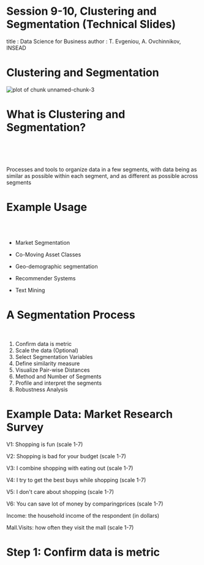 Session 9-10, Clustering and Segmentation (Technical Slides)
========================================================
title : Data Science for Business
author : T. Evgeniou, A. Ovchinnikov, INSEAD




Clustering and Segmentation
========================================================
  
  


<img src="Slides_s45newstyle-figure/unnamed-chunk-3-1.png" title="plot of chunk unnamed-chunk-3" alt="plot of chunk unnamed-chunk-3" style="display: block; margin: auto;" />


 What is Clustering and Segmentation?
========================================================


  
<br>
<br>
<br>

Processes and tools to organize data in a few segments, with data being as similar as possible within each segment, and as different as possible across segments


 Example Usage
========================================================

<br>
<br>

- Market Segmentation

- Co-Moving Asset Classes

- Geo-demographic segmentation

- Recommender Systems

- Text Mining


A Segmentation Process
========================================================


<br>

1. Confirm data is metric
2. Scale the  data (Optional)
3. Select Segmentation Variables
4. Define similarity measure
5. Visualize Pair-wise Distances 
6. Method and Number of Segments
7. Profile and interpret the segments 
8. Robustness Analysis


 Example Data: Market Research Survey
========================================================




V1: Shopping is fun (scale 1-7)

V2: Shopping is bad for your budget (scale 1-7)

V3: I combine shopping with eating out (scale 1-7)

V4: I try to get the best buys while shopping (scale 1-7)

V5: I don't care about shopping (scale 1-7)

V6: You can save lot of money by comparingprices (scale 1-7)

Income: the household income of the respondent (in dollars)

Mall.Visits: how often they visit the mall (scale 1-7)



Step 1: Confirm data is metric
========================================================


<style>
.wrapper{
height: 120%;
width: 900px;
overflow: auto;
}
</style>
<div class="wrapper" style="font-size:20px;">
<div class="row">
<div class="col-md-3">
<!-- Table generated in R 3.3.1 by googleVis 0.6.2 package -->
<!-- Sat Jan 20 14:49:41 2018 -->


<!-- jsHeader -->
<script type="text/javascript">
 
// jsData 
function gvisDataTableIDf44a65ef1705 () {
var data = new google.visualization.DataTable();
var datajson =
[
 [
"1",
6,
4,
7,
3,
2,
3
],
[
"2",
2,
3,
1,
4,
5,
4
],
[
"3",
7,
2,
6,
4,
1,
3
],
[
"4",
4,
6,
4,
5,
3,
6
],
[
"5",
1,
3,
2,
2,
6,
4
],
[
"6",
6,
4,
6,
3,
3,
4
],
[
"7",
5,
3,
6,
3,
3,
4
],
[
"8",
7,
3,
7,
4,
1,
4
],
[
"9",
2,
4,
3,
3,
6,
3
],
[
"10",
3,
5,
3,
6,
4,
6
],
[
"11",
1,
3,
2,
3,
5,
3
],
[
"12",
5,
4,
5,
4,
2,
4
],
[
"13",
2,
2,
1,
5,
4,
4
],
[
"14",
4,
6,
4,
6,
4,
7
],
[
"15",
6,
5,
4,
2,
1,
4
],
[
"16",
3,
5,
4,
6,
4,
7
],
[
"17",
4,
4,
7,
2,
2,
5
],
[
"18",
3,
7,
2,
6,
4,
3
],
[
"19",
4,
6,
3,
7,
2,
7
],
[
"20",
2,
3,
2,
4,
7,
2
],
[
"21",
6,
4,
7,
3,
2,
3
],
[
"22",
2,
3,
1,
4,
5,
4
],
[
"23",
7,
2,
6,
4,
1,
3
],
[
"24",
4,
6,
4,
5,
3,
6
],
[
"25",
1,
3,
2,
2,
6,
4
],
[
"26",
6,
4,
6,
3,
3,
4
],
[
"27",
5,
3,
6,
3,
3,
4
],
[
"28",
7,
3,
7,
4,
1,
4
],
[
"29",
2,
4,
3,
3,
6,
3
],
[
"30",
3,
5,
3,
6,
4,
6
],
[
"31",
1,
3,
2,
3,
5,
3
],
[
"32",
5,
4,
5,
4,
2,
4
],
[
"33",
2,
2,
1,
5,
4,
4
],
[
"34",
4,
6,
4,
6,
4,
7
],
[
"35",
6,
5,
4,
2,
1,
4
],
[
"36",
3,
5,
4,
6,
4,
7
],
[
"37",
4,
4,
7,
2,
2,
5
],
[
"38",
3,
7,
2,
6,
4,
3
],
[
"39",
4,
6,
3,
7,
2,
7
],
[
"40",
2,
3,
2,
4,
7,
2
] 
];
data.addColumn('string','Variables');
data.addColumn('number','V1');
data.addColumn('number','V2');
data.addColumn('number','V3');
data.addColumn('number','V4');
data.addColumn('number','V5');
data.addColumn('number','V6');
data.addRows(datajson);
return(data);
}
 
// jsDrawChart
function drawChartTableIDf44a65ef1705() {
var data = gvisDataTableIDf44a65ef1705();
var options = {};
options["allowHtml"] = true;
options["showRowNumber"] = true;
options["width"] = 1220;
options["height"] = 400;
options["allowHTML"] = true;
options["page"] = "disable";

    var chart = new google.visualization.Table(
    document.getElementById('TableIDf44a65ef1705')
    );
    chart.draw(data,options);
    

}
  
 
// jsDisplayChart
(function() {
var pkgs = window.__gvisPackages = window.__gvisPackages || [];
var callbacks = window.__gvisCallbacks = window.__gvisCallbacks || [];
var chartid = "table";
  
// Manually see if chartid is in pkgs (not all browsers support Array.indexOf)
var i, newPackage = true;
for (i = 0; newPackage && i < pkgs.length; i++) {
if (pkgs[i] === chartid)
newPackage = false;
}
if (newPackage)
  pkgs.push(chartid);
  
// Add the drawChart function to the global list of callbacks
callbacks.push(drawChartTableIDf44a65ef1705);
})();
function displayChartTableIDf44a65ef1705() {
  var pkgs = window.__gvisPackages = window.__gvisPackages || [];
  var callbacks = window.__gvisCallbacks = window.__gvisCallbacks || [];
  window.clearTimeout(window.__gvisLoad);
  // The timeout is set to 100 because otherwise the container div we are
  // targeting might not be part of the document yet
  window.__gvisLoad = setTimeout(function() {
  var pkgCount = pkgs.length;
  google.load("visualization", "1", { packages:pkgs, callback: function() {
  if (pkgCount != pkgs.length) {
  // Race condition where another setTimeout call snuck in after us; if
  // that call added a package, we must not shift its callback
  return;
}
while (callbacks.length > 0)
callbacks.shift()();
} });
}, 100);
}
 
// jsFooter
</script>
 
<!-- jsChart -->  
<script type="text/javascript" src="https://www.google.com/jsapi?callback=displayChartTableIDf44a65ef1705"></script>
 
<!-- divChart -->
  
<div id="TableIDf44a65ef1705" 
  style="width: 1220; height: 400;">
</div>
</div>
</div>
</div>


 Step 2: Scale the  data (Optional)
========================================================

<br>

<style>
.wrapper{
height: 120%;
width: 900px;
overflow: auto;
}
</style>
<div class="wrapper" style="font-size:20px;">
<div class="row">
<div class="col-md-3">
<!-- Table generated in R 3.3.1 by googleVis 0.6.2 package -->
<!-- Sat Jan 20 14:49:41 2018 -->


<!-- jsHeader -->
<script type="text/javascript">
 
// jsData 
function gvisDataTableIDf44a3ce24b40 () {
var data = new google.visualization.DataTable();
var datajson =
[
 [
"V1",
1,
2,
4,
3.85,
5.25,
7,
1.87
],
[
"V2",
2,
3,
4,
4.1,
5,
7,
1.39
],
[
"V3",
1,
2,
4,
3.95,
6,
7,
1.99
],
[
"V4",
2,
3,
4,
4.1,
5.25,
7,
1.5
],
[
"V5",
1,
2,
3.5,
3.45,
4.25,
7,
1.74
],
[
"V6",
2,
3,
4,
4.35,
5.25,
7,
1.48
] 
];
data.addColumn('string','Variables');
data.addColumn('number','min');
data.addColumn('number','X25.percent');
data.addColumn('number','median');
data.addColumn('number','mean');
data.addColumn('number','X75.percent');
data.addColumn('number','max');
data.addColumn('number','std');
data.addRows(datajson);
return(data);
}
 
// jsDrawChart
function drawChartTableIDf44a3ce24b40() {
var data = gvisDataTableIDf44a3ce24b40();
var options = {};
options["allowHtml"] = true;
options["showRowNumber"] = true;
options["width"] = 1220;
options["height"] = 400;
options["allowHTML"] = true;
options["page"] = "disable";

    var chart = new google.visualization.Table(
    document.getElementById('TableIDf44a3ce24b40')
    );
    chart.draw(data,options);
    

}
  
 
// jsDisplayChart
(function() {
var pkgs = window.__gvisPackages = window.__gvisPackages || [];
var callbacks = window.__gvisCallbacks = window.__gvisCallbacks || [];
var chartid = "table";
  
// Manually see if chartid is in pkgs (not all browsers support Array.indexOf)
var i, newPackage = true;
for (i = 0; newPackage && i < pkgs.length; i++) {
if (pkgs[i] === chartid)
newPackage = false;
}
if (newPackage)
  pkgs.push(chartid);
  
// Add the drawChart function to the global list of callbacks
callbacks.push(drawChartTableIDf44a3ce24b40);
})();
function displayChartTableIDf44a3ce24b40() {
  var pkgs = window.__gvisPackages = window.__gvisPackages || [];
  var callbacks = window.__gvisCallbacks = window.__gvisCallbacks || [];
  window.clearTimeout(window.__gvisLoad);
  // The timeout is set to 100 because otherwise the container div we are
  // targeting might not be part of the document yet
  window.__gvisLoad = setTimeout(function() {
  var pkgCount = pkgs.length;
  google.load("visualization", "1", { packages:pkgs, callback: function() {
  if (pkgCount != pkgs.length) {
  // Race condition where another setTimeout call snuck in after us; if
  // that call added a package, we must not shift its callback
  return;
}
while (callbacks.length > 0)
callbacks.shift()();
} });
}, 100);
}
 
// jsFooter
</script>
 
<!-- jsChart -->  
<script type="text/javascript" src="https://www.google.com/jsapi?callback=displayChartTableIDf44a3ce24b40"></script>
 
<!-- divChart -->
  
<div id="TableIDf44a3ce24b40" 
  style="width: 1220; height: 400;">
</div>
</div>
</div>
</div>


 Data Standardization: Example Code
========================================================

<br>
<br>


```r
ProjectData_segment_scaled=apply(ProjectData_segment,2, function(r) {
  if (sd(r)!=0) { 
    res=(r-mean(r))/sd(r) 
    } else { 
      res=0*r; res
      }
  })
```

 Standardized Data: Summary Statistics
========================================================


<br>

<style>
.wrapper{
height: 120%;
width: 900px;
overflow: auto;
}
</style>
<div class="wrapper" style="font-size:20px;">
<div class="row">
<div class="col-md-3">
<!-- Table generated in R 3.3.1 by googleVis 0.6.2 package -->
<!-- Sat Jan 20 14:49:41 2018 -->


<!-- jsHeader -->
<script type="text/javascript">
 
// jsData 
function gvisDataTableIDf44a1f21df6f () {
var data = new google.visualization.DataTable();
var datajson =
[
 [
"V1",
-1.52,
-0.99,
0.08,
0,
0.75,
1.68,
1
],
[
"V2",
-1.51,
-0.79,
-0.07,
0,
0.65,
2.08,
1
],
[
"V3",
-1.49,
-0.98,
0.03,
0,
1.03,
1.54,
1
],
[
"V4",
-1.4,
-0.73,
-0.07,
0,
0.77,
1.93,
1
],
[
"V5",
-1.41,
-0.83,
0.03,
0,
0.46,
2.04,
1
],
[
"V6",
-1.59,
-0.91,
-0.24,
0,
0.61,
1.79,
1
] 
];
data.addColumn('string','Variables');
data.addColumn('number','min');
data.addColumn('number','X25.percent');
data.addColumn('number','median');
data.addColumn('number','mean');
data.addColumn('number','X75.percent');
data.addColumn('number','max');
data.addColumn('number','std');
data.addRows(datajson);
return(data);
}
 
// jsDrawChart
function drawChartTableIDf44a1f21df6f() {
var data = gvisDataTableIDf44a1f21df6f();
var options = {};
options["allowHtml"] = true;
options["showRowNumber"] = true;
options["width"] = 1220;
options["height"] = 400;
options["allowHTML"] = true;
options["page"] = "disable";

    var chart = new google.visualization.Table(
    document.getElementById('TableIDf44a1f21df6f')
    );
    chart.draw(data,options);
    

}
  
 
// jsDisplayChart
(function() {
var pkgs = window.__gvisPackages = window.__gvisPackages || [];
var callbacks = window.__gvisCallbacks = window.__gvisCallbacks || [];
var chartid = "table";
  
// Manually see if chartid is in pkgs (not all browsers support Array.indexOf)
var i, newPackage = true;
for (i = 0; newPackage && i < pkgs.length; i++) {
if (pkgs[i] === chartid)
newPackage = false;
}
if (newPackage)
  pkgs.push(chartid);
  
// Add the drawChart function to the global list of callbacks
callbacks.push(drawChartTableIDf44a1f21df6f);
})();
function displayChartTableIDf44a1f21df6f() {
  var pkgs = window.__gvisPackages = window.__gvisPackages || [];
  var callbacks = window.__gvisCallbacks = window.__gvisCallbacks || [];
  window.clearTimeout(window.__gvisLoad);
  // The timeout is set to 100 because otherwise the container div we are
  // targeting might not be part of the document yet
  window.__gvisLoad = setTimeout(function() {
  var pkgCount = pkgs.length;
  google.load("visualization", "1", { packages:pkgs, callback: function() {
  if (pkgCount != pkgs.length) {
  // Race condition where another setTimeout call snuck in after us; if
  // that call added a package, we must not shift its callback
  return;
}
while (callbacks.length > 0)
callbacks.shift()();
} });
}, 100);
}
 
// jsFooter
</script>
 
<!-- jsChart -->  
<script type="text/javascript" src="https://www.google.com/jsapi?callback=displayChartTableIDf44a1f21df6f"></script>
 
<!-- divChart -->
  
<div id="TableIDf44a1f21df6f" 
  style="width: 1220; height: 400;">
</div>
</div>
</div>
</div>


Step 3. Select Segmentation Variables
========================================================

<br>

The choice of the variables used for clustering is critically important 
<br>
<br>

Tpically we use different variables for segmentation (the "segmentation variables") and different ones for profiling (the "profiling variables")

<br>
<br>

Remember: Segmentation is an iterative process

Step 4. Define similarity measure
========================================================


Defining what we mean when we say "similar" or "different" observations is a key part of cluster analysis which often requires a lot of contextual knowledge and creativity 

<br>
<br>


There are literally thousands of rigorous mathematical definitions of distance between observations/vectors

<br>
<br>

The user can manually define such distance metrics

Distances across our data using the Euclidean distance
========================================================


Pairwise Distances between the first 5 observations using The Euclidean Distance Metric



<style>
.wrapper{
height: 120%;
width: 900px;
overflow: auto;
}
</style>
<div class="wrapper" style="font-size:20px;">
<div class="row">
<div class="col-md-3">
<table class='table table-striped table-hover table-bordered'>
<caption align="top">  </caption>
<tr> <th> 1 </th> <th> 2 </th> <th> 3 </th> <th> 4 </th> <th> 5 </th>  </tr>
  <tr> <td align="right"> 0.0 </td> <td align="right">  </td> <td align="right">  </td> <td align="right">  </td> <td align="right">  </td> </tr>
  <tr> <td align="right"> 8.0 </td> <td align="right"> 0.0 </td> <td align="right">  </td> <td align="right">  </td> <td align="right">  </td> </tr>
  <tr> <td align="right"> 2.8 </td> <td align="right"> 8.2 </td> <td align="right"> 0.0 </td> <td align="right">  </td> <td align="right">  </td> </tr>
  <tr> <td align="right"> 5.6 </td> <td align="right"> 5.6 </td> <td align="right"> 6.6 </td> <td align="right"> 0.0 </td> <td align="right">  </td> </tr>
  <tr> <td align="right"> 8.3 </td> <td align="right"> 2.6 </td> <td align="right"> 9.1 </td> <td align="right"> 6.6 </td> <td align="right"> 0.0 </td> </tr>
   </table>
</div>
</div>
</div>

 Distances across our data using the Manhattan distance
========================================================

Pairwise Distances between the first 5 observations using The Manhattan Distance Metric



<style>
.wrapper{
height: 120%;
width: 900px;
overflow: auto;
}
</style>
<div class="wrapper" style="font-size:20px;">
<div class="row">
<div class="col-md-3">
<table class='table table-striped table-hover table-bordered'>
<caption align="top">  </caption>
<tr> <th> 1 </th> <th> 2 </th> <th> 3 </th> <th> 4 </th> <th> 5 </th>  </tr>
  <tr> <td align="right"> 0.0 </td> <td align="right">  </td> <td align="right">  </td> <td align="right">  </td> <td align="right">  </td> </tr>
  <tr> <td align="right"> 16.0 </td> <td align="right"> 0.0 </td> <td align="right">  </td> <td align="right">  </td> <td align="right">  </td> </tr>
  <tr> <td align="right"> 6.0 </td> <td align="right"> 16.0 </td> <td align="right"> 0.0 </td> <td align="right">  </td> <td align="right">  </td> </tr>
  <tr> <td align="right"> 13.0 </td> <td align="right"> 13.0 </td> <td align="right"> 15.0 </td> <td align="right"> 0.0 </td> <td align="right">  </td> </tr>
  <tr> <td align="right"> 17.0 </td> <td align="right"> 5.0 </td> <td align="right"> 19.0 </td> <td align="right"> 16.0 </td> <td align="right"> 0.0 </td> </tr>
   </table>
</div>
</div>
</div>


 Manually Defined Distances: an Example
========================================================

<br>
<br>
<br>


```r
My_Distance_function<-function(x,y){sum(abs(x-y)>2)}
```

 Manually Defined Distances: an Example
========================================================

Pairwise Distances between the first 5 observations using a simple manually defined Distance Metric



<style>
.wrapper{
height: 120%;
width: 900px;
overflow: auto;
}
</style>
<div class="wrapper" style="font-size:20px;">
<div class="row">
<div class="col-md-3">
<table class='table table-striped table-hover table-bordered'>
<caption align="top">  </caption>
<tr> <th> 1 </th> <th> 2 </th> <th> 3 </th> <th> 4 </th> <th> 5 </th>  </tr>
  <tr> <td align="right"> 0.0 </td> <td align="right">  </td> <td align="right">  </td> <td align="right">  </td> <td align="right">  </td> </tr>
  <tr> <td align="right"> 3.0 </td> <td align="right"> 0.0 </td> <td align="right">  </td> <td align="right">  </td> <td align="right">  </td> </tr>
  <tr> <td align="right"> 0.0 </td> <td align="right"> 3.0 </td> <td align="right"> 0.0 </td> <td align="right">  </td> <td align="right">  </td> </tr>
  <tr> <td align="right"> 2.0 </td> <td align="right"> 2.0 </td> <td align="right"> 3.0 </td> <td align="right"> 0.0 </td> <td align="right">  </td> </tr>
  <tr> <td align="right"> 3.0 </td> <td align="right"> 0.0 </td> <td align="right"> 3.0 </td> <td align="right"> 4.0 </td> <td align="right"> 0.0 </td> </tr>
   </table>
</div>
</div>
</div>


Step 5. Visualize Pair-wise Distances 
========================================================

 Histogram of all pairwise distances 
========================================================

Distance Used:  euclidean 
<img src="Slides_s45newstyle-figure/unnamed-chunk-16-1.png" title="plot of chunk unnamed-chunk-16" alt="plot of chunk unnamed-chunk-16" style="display: block; margin: auto;" />


 Step 6. Method and Number of Segments
========================================================

<br>
<br>

There are many clustering methods. Two common ones are:

* Hierarchical Methods

* Non-Hierarchical Methods (e.g. k-means)

<br>

We can plug-and-play (with CARE) this "black box" in our analysis 

 Hierarchical Clustering: Dendrogram
========================================================

<style>
.wrapper{
height: 120%;
width: 900px;
overflow: auto;
}
</style>
<div class="wrapper" style="font-size:20px;">
<img src="Slides_s45newstyle-figure/unnamed-chunk-17-1.png" title="plot of chunk unnamed-chunk-17" alt="plot of chunk unnamed-chunk-17" style="display: block; margin: auto;" />
<div>

 Hierarchical Clustering Dendrogram Heights Plot
========================================================

<style>
.wrapper{
height: 40%;
width: 800px;
overflow: auto;
}
</style>
<div class="wrapper" style="font-size:15px;">
<!-- LineChart generated in R 3.3.1 by googleVis 0.6.2 package -->
<!-- Sat Jan 20 14:49:42 2018 -->


<!-- jsHeader -->
<script type="text/javascript">
 
// jsData 
function gvisDataLineChartIDf44a17410860 () {
var data = new google.visualization.DataTable();
var datajson =
[
 [
"1",
65.38040421
],
[
"2",
45.09618005
],
[
"3",
11.99746394
],
[
"4",
11.38325339
],
[
"5",
10.08471639
],
[
"6",
8.429505207
],
[
"7",
6.74653889
],
[
"8",
6.395153465
],
[
"9",
6.075978164
],
[
"10",
4.851640529
],
[
"11",
4.740085147
],
[
"12",
4.472135955
],
[
"13",
4.348016005
],
[
"14",
3.464101615
],
[
"15",
3.464101615
],
[
"16",
3.464101615
],
[
"17",
3.464101615
],
[
"18",
2.828427125
],
[
"19",
2.828427125
],
[
"20",
0
],
[
"21",
0
],
[
"22",
0
],
[
"23",
0
],
[
"24",
0
],
[
"25",
0
],
[
"26",
0
],
[
"27",
0
],
[
"28",
0
],
[
"29",
0
],
[
"30",
0
],
[
"31",
0
],
[
"32",
0
],
[
"33",
0
],
[
"34",
0
],
[
"35",
0
],
[
"36",
0
],
[
"37",
0
],
[
"38",
0
],
[
"39",
0
] 
];
data.addColumn('string','index');
data.addColumn('number','distances');
data.addRows(datajson);
return(data);
}
 
// jsDrawChart
function drawChartLineChartIDf44a17410860() {
var data = gvisDataLineChartIDf44a17410860();
var options = {};
options["allowHtml"] = true;
options["title"] = "Distances plot";
options["legend"] = "right";
options["width"] = 900;
options["height"] = 600;
options["hAxis"] = {title:'Number of Components', titleTextStyle:{color:'black'}};
options["vAxes"] = [{title:'Distances'}];
options["series"] = [{color:'green',pointSize:3, targetAxisIndex: 0}];

    var chart = new google.visualization.LineChart(
    document.getElementById('LineChartIDf44a17410860')
    );
    chart.draw(data,options);
    

}
  
 
// jsDisplayChart
(function() {
var pkgs = window.__gvisPackages = window.__gvisPackages || [];
var callbacks = window.__gvisCallbacks = window.__gvisCallbacks || [];
var chartid = "corechart";
  
// Manually see if chartid is in pkgs (not all browsers support Array.indexOf)
var i, newPackage = true;
for (i = 0; newPackage && i < pkgs.length; i++) {
if (pkgs[i] === chartid)
newPackage = false;
}
if (newPackage)
  pkgs.push(chartid);
  
// Add the drawChart function to the global list of callbacks
callbacks.push(drawChartLineChartIDf44a17410860);
})();
function displayChartLineChartIDf44a17410860() {
  var pkgs = window.__gvisPackages = window.__gvisPackages || [];
  var callbacks = window.__gvisCallbacks = window.__gvisCallbacks || [];
  window.clearTimeout(window.__gvisLoad);
  // The timeout is set to 100 because otherwise the container div we are
  // targeting might not be part of the document yet
  window.__gvisLoad = setTimeout(function() {
  var pkgCount = pkgs.length;
  google.load("visualization", "1", { packages:pkgs, callback: function() {
  if (pkgCount != pkgs.length) {
  // Race condition where another setTimeout call snuck in after us; if
  // that call added a package, we must not shift its callback
  return;
}
while (callbacks.length > 0)
callbacks.shift()();
} });
}, 100);
}
 
// jsFooter
</script>
 
<!-- jsChart -->  
<script type="text/javascript" src="https://www.google.com/jsapi?callback=displayChartLineChartIDf44a17410860"></script>
 
<!-- divChart -->
  
<div id="LineChartIDf44a17410860" 
  style="width: 900; height: 600;">
</div>
<div>

 Cluster Membership: Hierarchical Clustering
========================================================

<br>




<style>
.wrapper{
height: 120%;
width: 900px;
overflow: auto;
}
</style>
<div class="wrapper" style="font-size:20px;">
<div class="row">
<div class="col-md-6">
<!-- Table generated in R 3.3.1 by googleVis 0.6.2 package -->
<!-- Sat Jan 20 14:49:42 2018 -->


<!-- jsHeader -->
<script type="text/javascript">
 
// jsData 
function gvisDataTableIDf44a75f2be08 () {
var data = new google.visualization.DataTable();
var datajson =
[
 [
"1",
1,
1
],
[
"2",
2,
2
],
[
"3",
3,
1
],
[
"4",
4,
3
],
[
"5",
5,
2
],
[
"6",
6,
1
],
[
"7",
7,
1
],
[
"8",
8,
1
],
[
"9",
9,
2
],
[
"10",
10,
3
],
[
"11",
11,
2
],
[
"12",
12,
1
],
[
"13",
13,
2
],
[
"14",
14,
3
],
[
"15",
15,
1
],
[
"16",
16,
3
],
[
"17",
17,
1
],
[
"18",
18,
3
],
[
"19",
19,
3
],
[
"20",
20,
2
],
[
"21",
21,
1
],
[
"22",
22,
2
],
[
"23",
23,
1
],
[
"24",
24,
3
],
[
"25",
25,
2
],
[
"26",
26,
1
],
[
"27",
27,
1
],
[
"28",
28,
1
],
[
"29",
29,
2
],
[
"30",
30,
3
],
[
"31",
31,
2
],
[
"32",
32,
1
],
[
"33",
33,
2
],
[
"34",
34,
3
],
[
"35",
35,
1
],
[
"36",
36,
3
],
[
"37",
37,
1
],
[
"38",
38,
3
],
[
"39",
39,
3
],
[
"40",
40,
2
] 
];
data.addColumn('string','Observation');
data.addColumn('number','Observation.Number');
data.addColumn('number','Cluster_Membership');
data.addRows(datajson);
return(data);
}
 
// jsDrawChart
function drawChartTableIDf44a75f2be08() {
var data = gvisDataTableIDf44a75f2be08();
var options = {};
options["allowHtml"] = true;
options["showRowNumber"] = true;
options["width"] = 1220;
options["height"] = 400;
options["allowHTML"] = true;
options["page"] = "disable";

    var chart = new google.visualization.Table(
    document.getElementById('TableIDf44a75f2be08')
    );
    chart.draw(data,options);
    

}
  
 
// jsDisplayChart
(function() {
var pkgs = window.__gvisPackages = window.__gvisPackages || [];
var callbacks = window.__gvisCallbacks = window.__gvisCallbacks || [];
var chartid = "table";
  
// Manually see if chartid is in pkgs (not all browsers support Array.indexOf)
var i, newPackage = true;
for (i = 0; newPackage && i < pkgs.length; i++) {
if (pkgs[i] === chartid)
newPackage = false;
}
if (newPackage)
  pkgs.push(chartid);
  
// Add the drawChart function to the global list of callbacks
callbacks.push(drawChartTableIDf44a75f2be08);
})();
function displayChartTableIDf44a75f2be08() {
  var pkgs = window.__gvisPackages = window.__gvisPackages || [];
  var callbacks = window.__gvisCallbacks = window.__gvisCallbacks || [];
  window.clearTimeout(window.__gvisLoad);
  // The timeout is set to 100 because otherwise the container div we are
  // targeting might not be part of the document yet
  window.__gvisLoad = setTimeout(function() {
  var pkgCount = pkgs.length;
  google.load("visualization", "1", { packages:pkgs, callback: function() {
  if (pkgCount != pkgs.length) {
  // Race condition where another setTimeout call snuck in after us; if
  // that call added a package, we must not shift its callback
  return;
}
while (callbacks.length > 0)
callbacks.shift()();
} });
}, 100);
}
 
// jsFooter
</script>
 
<!-- jsChart -->  
<script type="text/javascript" src="https://www.google.com/jsapi?callback=displayChartTableIDf44a75f2be08"></script>
 
<!-- divChart -->
  
<div id="TableIDf44a75f2be08" 
  style="width: 1220; height: 400;">
</div>
</div>
</div>
</div>

 Cluster Membership: K-means Clustering
========================================================

Note: K-means does not necessarily lead to the same solution every time you run it





<style>
.wrapper{
height: 120%;
width: 900px;
overflow: auto;
}
</style>
<div class="wrapper" style="font-size:20px;">
<div class="row">
<div class="col-md-6">
<!-- Table generated in R 3.3.1 by googleVis 0.6.2 package -->
<!-- Sat Jan 20 14:49:42 2018 -->


<!-- jsHeader -->
<script type="text/javascript">
 
// jsData 
function gvisDataTableIDf44a4347c3a0 () {
var data = new google.visualization.DataTable();
var datajson =
[
 [
"1",
1,
3
],
[
"2",
2,
2
],
[
"3",
3,
3
],
[
"4",
4,
1
],
[
"5",
5,
2
],
[
"6",
6,
3
],
[
"7",
7,
3
],
[
"8",
8,
3
],
[
"9",
9,
2
],
[
"10",
10,
1
],
[
"11",
11,
2
],
[
"12",
12,
3
],
[
"13",
13,
2
],
[
"14",
14,
1
],
[
"15",
15,
3
],
[
"16",
16,
1
],
[
"17",
17,
3
],
[
"18",
18,
1
],
[
"19",
19,
1
],
[
"20",
20,
2
],
[
"21",
21,
3
],
[
"22",
22,
2
],
[
"23",
23,
3
],
[
"24",
24,
1
],
[
"25",
25,
2
],
[
"26",
26,
3
],
[
"27",
27,
3
],
[
"28",
28,
3
],
[
"29",
29,
2
],
[
"30",
30,
1
],
[
"31",
31,
2
],
[
"32",
32,
3
],
[
"33",
33,
2
],
[
"34",
34,
1
],
[
"35",
35,
3
],
[
"36",
36,
1
],
[
"37",
37,
3
],
[
"38",
38,
1
],
[
"39",
39,
1
],
[
"40",
40,
2
] 
];
data.addColumn('string','Observation');
data.addColumn('number','Observation.Number');
data.addColumn('number','Cluster_Membership');
data.addRows(datajson);
return(data);
}
 
// jsDrawChart
function drawChartTableIDf44a4347c3a0() {
var data = gvisDataTableIDf44a4347c3a0();
var options = {};
options["allowHtml"] = true;
options["showRowNumber"] = true;
options["width"] = 1220;
options["height"] = 400;
options["allowHTML"] = true;
options["page"] = "disable";

    var chart = new google.visualization.Table(
    document.getElementById('TableIDf44a4347c3a0')
    );
    chart.draw(data,options);
    

}
  
 
// jsDisplayChart
(function() {
var pkgs = window.__gvisPackages = window.__gvisPackages || [];
var callbacks = window.__gvisCallbacks = window.__gvisCallbacks || [];
var chartid = "table";
  
// Manually see if chartid is in pkgs (not all browsers support Array.indexOf)
var i, newPackage = true;
for (i = 0; newPackage && i < pkgs.length; i++) {
if (pkgs[i] === chartid)
newPackage = false;
}
if (newPackage)
  pkgs.push(chartid);
  
// Add the drawChart function to the global list of callbacks
callbacks.push(drawChartTableIDf44a4347c3a0);
})();
function displayChartTableIDf44a4347c3a0() {
  var pkgs = window.__gvisPackages = window.__gvisPackages || [];
  var callbacks = window.__gvisCallbacks = window.__gvisCallbacks || [];
  window.clearTimeout(window.__gvisLoad);
  // The timeout is set to 100 because otherwise the container div we are
  // targeting might not be part of the document yet
  window.__gvisLoad = setTimeout(function() {
  var pkgCount = pkgs.length;
  google.load("visualization", "1", { packages:pkgs, callback: function() {
  if (pkgCount != pkgs.length) {
  // Race condition where another setTimeout call snuck in after us; if
  // that call added a package, we must not shift its callback
  return;
}
while (callbacks.length > 0)
callbacks.shift()();
} });
}, 100);
}
 
// jsFooter
</script>
 
<!-- jsChart -->  
<script type="text/javascript" src="https://www.google.com/jsapi?callback=displayChartTableIDf44a4347c3a0"></script>
 
<!-- divChart -->
  
<div id="TableIDf44a4347c3a0" 
  style="width: 1220; height: 400;">
</div>
</div>
</div>
</div>

 Step 7. Profile and interpret the segments 
========================================================

<br>
<br>
<br>

Data analytics is used to eventually make decisions, and that is feasible only when we are comfortable (enough) with our understanding of the analytics results, including our ability to clearly interpret them. 

 Cluster Profiling: Cluster Centers of Profling Variables
========================================================


<br>





<style>
.wrapper{
height: 120%;
width: 900px;
overflow: auto;
}
</style>
<div class="wrapper" style="font-size:20px;">
<div class="row">
<div class="col-md-6">
<!-- Table generated in R 3.3.1 by googleVis 0.6.2 package -->
<!-- Sat Jan 20 14:49:42 2018 -->


<!-- jsHeader -->
<script type="text/javascript">
 
// jsData 
function gvisDataTableIDf44a15ed46c4 () {
var data = new google.visualization.DataTable();
var datajson =
[
 [
"V1",
3.85,
5.75,
1.67,
3.5
],
[
"V2",
4.1,
3.62,
3,
5.83
],
[
"V3",
3.95,
6,
1.83,
3.33
],
[
"V4",
4.1,
3.12,
3.5,
6
],
[
"V5",
3.45,
1.88,
5.5,
3.5
],
[
"V6",
4.35,
3.88,
3.33,
6
],
[
"Income",
46000,
60000,
42500,
30833.33
],
[
"Mall.Visits",
3.25,
3.25,
1,
5.5
] 
];
data.addColumn('string','Variables');
data.addColumn('number','Population');
data.addColumn('number','Segment.1');
data.addColumn('number','Segment.2');
data.addColumn('number','Segment.3');
data.addRows(datajson);
return(data);
}
 
// jsDrawChart
function drawChartTableIDf44a15ed46c4() {
var data = gvisDataTableIDf44a15ed46c4();
var options = {};
options["allowHtml"] = true;
options["showRowNumber"] = true;
options["width"] = 1220;
options["height"] = 400;
options["allowHTML"] = true;
options["page"] = "disable";

    var chart = new google.visualization.Table(
    document.getElementById('TableIDf44a15ed46c4')
    );
    chart.draw(data,options);
    

}
  
 
// jsDisplayChart
(function() {
var pkgs = window.__gvisPackages = window.__gvisPackages || [];
var callbacks = window.__gvisCallbacks = window.__gvisCallbacks || [];
var chartid = "table";
  
// Manually see if chartid is in pkgs (not all browsers support Array.indexOf)
var i, newPackage = true;
for (i = 0; newPackage && i < pkgs.length; i++) {
if (pkgs[i] === chartid)
newPackage = false;
}
if (newPackage)
  pkgs.push(chartid);
  
// Add the drawChart function to the global list of callbacks
callbacks.push(drawChartTableIDf44a15ed46c4);
})();
function displayChartTableIDf44a15ed46c4() {
  var pkgs = window.__gvisPackages = window.__gvisPackages || [];
  var callbacks = window.__gvisCallbacks = window.__gvisCallbacks || [];
  window.clearTimeout(window.__gvisLoad);
  // The timeout is set to 100 because otherwise the container div we are
  // targeting might not be part of the document yet
  window.__gvisLoad = setTimeout(function() {
  var pkgCount = pkgs.length;
  google.load("visualization", "1", { packages:pkgs, callback: function() {
  if (pkgCount != pkgs.length) {
  // Race condition where another setTimeout call snuck in after us; if
  // that call added a package, we must not shift its callback
  return;
}
while (callbacks.length > 0)
callbacks.shift()();
} });
}, 100);
}
 
// jsFooter
</script>
 
<!-- jsChart -->  
<script type="text/javascript" src="https://www.google.com/jsapi?callback=displayChartTableIDf44a15ed46c4"></script>
 
<!-- divChart -->
  
<div id="TableIDf44a15ed46c4" 
  style="width: 1220; height: 400;">
</div>
</div>
</div>
</div>

 Interpretation: Snake Plots
========================================================

<style>
.wrapper{
height: 160%;
width: 900px;
overflow: auto;
}
</style>
<div class="wrapper" style="font-size:20px;">
<img src="Slides_s45newstyle-figure/Fig2-1.png" title="plot of chunk Fig2" alt="plot of chunk Fig2" style="display: block; margin: auto;" />
</div>


 Interpretation: Ratio to Average of Total Population -1 (0 = Average)
========================================================




<style>
.wrapper{
height: 120%;
width: 900px;
overflow: auto;
}
</style>
<div class="wrapper" style="font-size:20px;">
<div class="row">
<div class="col-md-6">
<!-- Table generated in R 3.3.1 by googleVis 0.6.2 package -->
<!-- Sat Jan 20 14:49:42 2018 -->


<!-- jsHeader -->
<script type="text/javascript">
 
// jsData 
function gvisDataTableIDf44a67469d64 () {
var data = new google.visualization.DataTable();
var datajson =
[
 [
0.49,
-0.57,
-0.09
],
[
-0.12,
-0.27,
0.42
],
[
0.52,
-0.54,
-0.16
],
[
-0.24,
-0.15,
0.46
],
[
-0.46,
0.59,
0.01
],
[
-0.11,
-0.23,
0.38
],
[
0.3,
-0.08,
-0.33
],
[
0,
-0.69,
0.69
] 
];
data.addColumn('number','Segment.1');
data.addColumn('number','Segment.2');
data.addColumn('number','Segment.3');
data.addRows(datajson);
return(data);
}
 
// jsDrawChart
function drawChartTableIDf44a67469d64() {
var data = gvisDataTableIDf44a67469d64();
var options = {};
options["allowHtml"] = true;
options["width"] = 1920;
options["height"] = 243;
options["allowHTML"] = true;

    var chart = new google.visualization.Table(
    document.getElementById('TableIDf44a67469d64')
    );
    chart.draw(data,options);
    

}
  
 
// jsDisplayChart
(function() {
var pkgs = window.__gvisPackages = window.__gvisPackages || [];
var callbacks = window.__gvisCallbacks = window.__gvisCallbacks || [];
var chartid = "table";
  
// Manually see if chartid is in pkgs (not all browsers support Array.indexOf)
var i, newPackage = true;
for (i = 0; newPackage && i < pkgs.length; i++) {
if (pkgs[i] === chartid)
newPackage = false;
}
if (newPackage)
  pkgs.push(chartid);
  
// Add the drawChart function to the global list of callbacks
callbacks.push(drawChartTableIDf44a67469d64);
})();
function displayChartTableIDf44a67469d64() {
  var pkgs = window.__gvisPackages = window.__gvisPackages || [];
  var callbacks = window.__gvisCallbacks = window.__gvisCallbacks || [];
  window.clearTimeout(window.__gvisLoad);
  // The timeout is set to 100 because otherwise the container div we are
  // targeting might not be part of the document yet
  window.__gvisLoad = setTimeout(function() {
  var pkgCount = pkgs.length;
  google.load("visualization", "1", { packages:pkgs, callback: function() {
  if (pkgCount != pkgs.length) {
  // Race condition where another setTimeout call snuck in after us; if
  // that call added a package, we must not shift its callback
  return;
}
while (callbacks.length > 0)
callbacks.shift()();
} });
}, 100);
}
 
// jsFooter
</script>
 
<!-- jsChart -->  
<script type="text/javascript" src="https://www.google.com/jsapi?callback=displayChartTableIDf44a67469d64"></script>
 
<!-- divChart -->
  
<div id="TableIDf44a67469d64" 
  style="width: 1920; height: 243;">
</div>
</div>
</div>
</div>

 The data
========================================================

V1: Shopping is fun (scale 1-7)

V2: Shopping is bad for your budget (scale 1-7)

V3: I combine shopping with eating out (scale 1-7)

V4: I try to get the best buys while shopping (scale 1-7)

V5: I don't care about shopping (scale 1-7)

V6: You can save lot of money by comparingprices (scale 1-7)

Income: the household income of the respondent (in dollars)

Mall.Visits: how often they visit the mall (scale 1-7)


 Step 8. Robustness Analysis
========================================================

<br>

Are the clusters stable when we use:
<br>

- using different subsets of the original data
- using variations of the original segmentation attributes
- using different distance metrics
- using different segmentation methods
- using different numbers of clusters


 Example Robustness Test: Different Methods
========================================================




<br>

The percentage of observations belonging to the same segment is
<div class="row">
<div class="col-md-3">
<table class='table table-striped table-hover table-bordered'>
<caption align="top">  100 %. </caption>
<tr> <th> Segment 1 </th> <th> Segment 2 </th> <th> Segment 3 </th>  </tr>
  <tr> <td align="right"> 100.0 </td> <td align="right"> 100.0 </td> <td align="right"> 100.0 </td> </tr>
   </table>
</div>
</div>
<br>

How much overlap should we expect across clustering solutions?


 Key Technical Terms and Lessons
========================================================

- Segmentation Variables
- Profiling Variables
- Distance Metrics
- Hierarchical Clustering
- Dendrogram
- K-means Clustering
- Robustness: Statistics, Interpretation, Decisions
- Actionability, Interpretability, Statistical Robustness

 Group Work
========================================================

1. How many market segments (clusters) are there? Why?

2. How would you describe the segments?

3. How would the segments inform the strategy of CreeqBoat?


